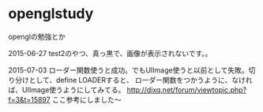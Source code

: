 # openglstudy
openglの勉強とか


2015-06-27
test2のやつ、真っ黒で、画像が表示されないです。。

2015-07-03
ローダー関数使うと成功。でもUIImage使うと以前として失敗。切り分けとして、define LOADERすると、
ローダー関数をつかうように、なければ、UIImage使うようにしてみてる。
http://dixq.net/forum/viewtopic.php?f=3&t=15897
ここ参考にしました〜
